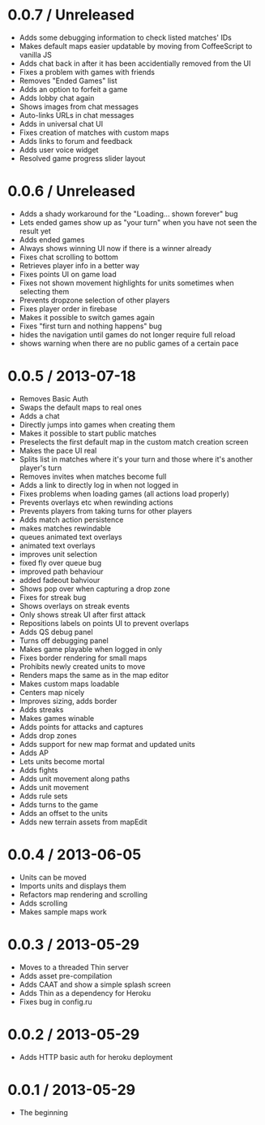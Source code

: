 # 0.0.7 / Unreleased

* Adds some debugging information to check listed matches' IDs
* Makes default maps easier updatable by moving from CoffeeScript to vanilla JS
* Adds chat back in after it has been accidentially removed from the UI
* Fixes a problem with games with friends
* Removes "Ended Games" list
* Adds an option to forfeit a game
* Adds lobby chat again
* Shows images from chat messages
* Auto-links URLs in chat messages
* Adds in universal chat UI
* Fixes creation of matches with custom maps
* Adds links to forum and feedback
* Adds user voice widget
* Resolved game progress slider layout

# 0.0.6 / Unreleased

* Adds a shady workaround for the "Loading... shown forever" bug
* Lets ended games show up as "your turn" when you have not seen the result yet
* Adds ended games
* Always shows winning UI now if there is a winner already
* Fixes chat scrolling to bottom
* Retrieves player info in a better way
* Fixes points UI on game load
* Fixes not shown movement highlights for units sometimes when selecting them
* Prevents dropzone selection of other players
* Fixes player order in firebase
* Makes it possible to switch games again
* Fixes "first turn and nothing happens" bug
* hides the navigation until games do not longer require full reload
* shows warning when there are no public games of a certain pace

# 0.0.5 / 2013-07-18

* Removes Basic Auth
* Swaps the default maps to real ones
* Adds a chat
* Directly jumps into games when creating them
* Makes it possible to start public matches
* Preselects the first default map in the custom match creation screen
* Makes the pace UI real
* Splits list in matches where it's your turn and those where it's another player's turn
* Removes invites when matches become full
* Adds a link to directly log in when not logged in
* Fixes problems when loading games (all actions load properly)
* Prevents overlays etc when rewinding actions
* Prevents players from taking turns for other players
* Adds match action persistence
* makes matches rewindable
* queues animated text overlays
* animated text overlays
* improves unit selection
* fixed fly over queue bug
* improved path behaviour
* added fadeout bahviour
* Shows pop over when capturing a drop zone
* Fixes for streak bug
* Shows overlays on streak events
* Only shows streak UI after first attack
* Repositions labels on points UI to prevent overlaps
* Adds QS debug panel
* Turns off debugging panel
* Makes game playable when logged in only
* Fixes border rendering for small maps
* Prohibits newly created units to move
* Renders maps the same as in the map editor
* Makes custom maps loadable
* Centers map nicely
* Improves sizing, adds border
* Adds streaks
* Makes games winable
* Adds points for attacks and captures
* Adds drop zones
* Adds support for new map format and updated units
* Adds AP
* Lets units become mortal
* Adds fights
* Adds unit movement along paths
* Adds unit movement
* Adds rule sets
* Adds turns to the game
* Adds an offset to the units
* Adds new terrain assets from mapEdit

# 0.0.4 / 2013-06-05

* Units can be moved
* Imports units and displays them
* Refactors map rendering and scrolling
* Adds scrolling
* Makes sample maps work

# 0.0.3 / 2013-05-29

* Moves to a threaded Thin server
* Adds asset pre-compilation
* Adds CAAT and show a simple splash screen
* Adds Thin as a dependency for Heroku
* Fixes bug in config.ru

# 0.0.2 / 2013-05-29

* Adds HTTP basic auth for heroku deployment

# 0.0.1 / 2013-05-29

* The beginning